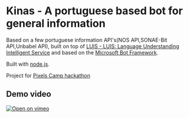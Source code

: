 # Kinas - A portuguese based bot for general information

Based on a few portuguese information API's(NOS API,SONAE-Bit API,Unbabel API), built on top of [LUIS - LUIS: Language Understanding Intelligent Service](https://www.luis.ai) and based on the [Microsoft Bot Framework](https://dev.botframework.com).

Built with [node.js](https://nodejs.org/).

Project for [Pixels Camp hackathon](http://pixels.camp)

## Demo video

[![Open on vimeo](http://i.imgur.com/hzTBXZz.png)](https://vimeo.com/186166763)
 


